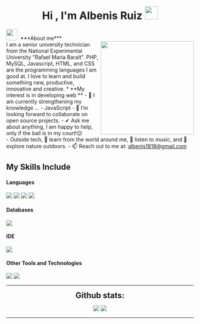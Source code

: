 <h1 align="center">Hi , I'm Albenis Ruiz <img src="https://media.giphy.com/media/hvRJCLFzcasrR4ia7z/giphy.gif" width="35"></h1>
<img src="https://media.giphy.com/media/ObNTw8Uzwy6KQ/giphy.gif" width="30px">&nbsp;
***About me***<br>
<picture> <img align="right" src="https://github.com/7oSkaaa/7oSkaaa/blob/main/Images/Right_Side.gif?raw=true" width = 250px></picture>
I am a senior university technician from the National Experimental University "Rafael Maria Baralt". PHP, MySQL, Javascript, HTML, and CSS are the programming languages I am good at. I love to learn and build something new, productive, innovative and creative.
* **My interest is in developing web **
- 🌱 I am currently strengthening my knowledge  ...
  - JavaScript
- 👯 I’m looking forward to collaborate on open source projects.
- ✔ Ask me about anything, I am happy to help, only if the ball is in my court!😉<br>
- Outside tech, 📖 learn from the world around me, 🎵 listen to music, and 🌴 explore nature outdoors.
- 📫 Reach out to me at: <a href="albenis1818@gmail.com">albenis1818@gmail.com</a>

<div>
  
## My Skills Include

<h4> Languages </h4>
<span> 
  <img src="https://img.shields.io/badge/HTML5-E34F26?style=for-the-badge&logo=html5&logoColor=white">
  <img src="https://img.shields.io/badge/CSS3-1572B6?style=for-the-badge&logo=css3&logoColor=white">
  <img src="https://img.shields.io/badge/JavaScript-F7DF1E?style=for-the-badge&logo=javascript&logoColor=black">
  <img src="https://img.shields.io/badge/PHP-777BB4?style=for-the-badge&logo=php&logoColor=white">
</span>

<h4> Databases </h4>
<span>
  <img src="https://img.shields.io/badge/MySQL-00000F?style=for-the-badge&logo=mysql&logoColor=white">
</span>

<h4> IDE </h4>
<span>
<img src="https://img.shields.io/badge/Visual_Studio_Code-0078D4?style=for-the-badge&logo=visual%20studio%20code&logoColor=white">

<h4> Other Tools and Technologies </h4>
<span>
  <img src="https://img.shields.io/badge/Git-F05032?style=for-the-badge&logo=git&logoColor=white">
  <img src="https://img.shields.io/badge/Xampp-F37623?style=for-the-badge&logo=xampp&logoColor=white">

</span>

----

<div align="center">
<h2 align="center" style="margin: 5px 10px;">Github stats:</h2> 

[![](https://github-readme-stats.vercel.app/api?username=benixdev24&show_icons=true&theme=tokyonight&hide_border=true&locale=en)](https://github.com/benixdev24)
[![](https://github-readme-streak-stats.herokuapp.com/?user=benixdev24&theme=material-palenight)](https://github.com/benixdev24)
</div>

----
